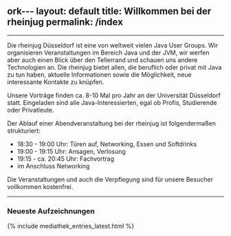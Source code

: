 ork---
layout: default
title: Willkommen bei der rheinjug
permalink: /index
---

----

Die rheinjug Düsseldorf ist eine von weltweit vielen Java User Groups.
Wir organisieren Veranstaltungen im Bereich Java und der JVM, wir werfen
aber auch einen Blick über den Tellerrand und schauen uns andere Technologien an.
Die rheinjug bietet allen, die beruflich oder privat mit Java zu tun haben,
aktuelle Informationen sowie die Möglichkeit, neue interessante Kontakte zu knüpfen.

Unsere Vorträge finden ca. 8-10 Mal pro Jahr an der Universität Düsseldorf statt.
Eingeladen sind alle Java-Interessierten, egal ob Profis, Studierende oder Privatleute.

Der Ablauf einer Abendveranstaltung bei der rheinjug ist folgendermaßen strukturiert:

* 18:30 - 19:00 Uhr: Türen auf, Networking, Essen und Softdrinks
* 19:00 - 19:15 Uhr: Ansagen, Verlosung
* 19:15 - ca. 20:45 Uhr: Fachvortrag
* im Anschluss Networking 

Die Veranstaltungen und auch die Verpflegung sind für unsere Besucher vollkommen kostenfrei.

----

### Neueste Aufzeichnungen

{% include mediathek_entries_latest.html %}


